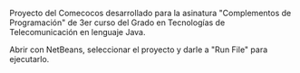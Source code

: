 Proyecto del Comecocos desarrollado para la asinatura "Complementos de Programación" de 3er curso del Grado en Tecnologías de Telecomunicación en lenguaje Java. 

Abrir con NetBeans, seleccionar el proyecto y darle a "Run File" para ejecutarlo. 
